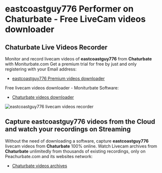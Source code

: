 # eastcoastguy776 Performer on Chaturbate - Free LiveCam videos downloader

## Chaturbate Live Videos Recorder

Monitor and record livecam videos of **eastcoastguy776** from **Chaturbate** with Moniturbate.com
Get a premium trial for free by just and only registering with your Email address:
* [eastcoastguy776 Premium videos downloader](https://moniturbate.com/request-demo-licence-key.html)

Free livecam videos downloader - Moniturbate Software:
* [Chaturbate videos downloader](https://moniturbate.com/moniturbate-download-software.html)

![eastcoastguy776 livecam videos recorder](https://peachurnet.com/templates/moniturbate-software.png)


## Capture eastcoastguy776 videos from the Cloud and watch your recordings on Streaming

Without the need of downloading a software, capture **eastcoastguy776** livecam videos from **Chaturbate** 100% online.
Watch Livecam archives from **Chaturbate** unlimitedly from thousands of existing recordings, only on Peachurbate.com and its websites network:
* [Chaturbate videos archives](https://peachurnet.com/)